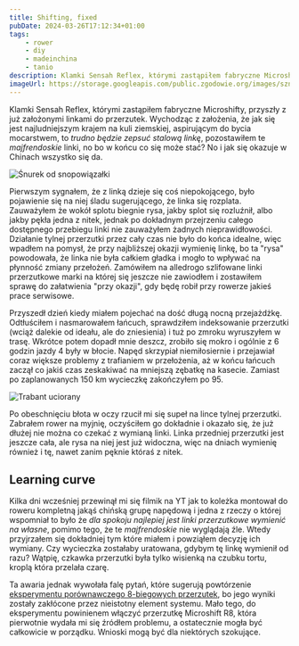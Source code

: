 ```yaml
---
title: Shifting, fixed
pubDate: 2024-03-26T17:12:34+01:00
tags:
    - rower
    - diy
    - madeinchina
    - tanio
description: Klamki Sensah Reflex, którymi zastąpiłem fabryczne Microshifty, przyszły z już założonymi linkami do przerzutek. Wychodząc z założenia, że jak się jest najludniejszym krajem na kuli ziemskiej, aspirującym do bycia mocarstwem, to _trudno będzie zepsuć stalową linkę_, pozostawiłem te _majfrendoskie_ linki, no bo w końcu co się może stać? No i jak się okazuje w Chinach wszystko się da.
imageUrl: https://storage.googleapis.com/public.zgodowie.org/images/sznurek-do-snopowiazalki.jpg
---
```


Klamki Sensah Reflex, którymi zastąpiłem fabryczne Microshifty, przyszły z już założonymi linkami do przerzutek. Wychodząc z założenia, że jak się jest najludniejszym krajem na kuli ziemskiej, aspirującym do bycia mocarstwem, to _trudno będzie zepsuć stalową linkę_, pozostawiłem te _majfrendoskie_ linki, no bo w końcu co się może stać? No i jak się okazuje w Chinach wszystko się da.

![Śnurek od snopowiązałki](https://storage.googleapis.com/public.zgodowie.org/images/sznurek-do-snopowiazalki.jpg)

Pierwszym sygnałem, że z linką dzieje się coś niepokojącego, było pojawienie się na niej śladu sugerującego, że linka się rozplata. Zauważyłem że wokół splotu biegnie rysa, jakby splot się rozluźnił, albo jakby pękła jedna z nitek, jednak po dokładnym przejrzeniu całego dostępnego przebiegu linki nie zauważyłem żadnych nieprawidłowości. Działanie tylnej przerzutki przez cały czas nie było do końca idealne, więc wpadłem na pomysł, że przy najbliższej okazji wymienię linkę, bo ta "rysa" powodowała, że linka nie była całkiem gładka i mogło to wpływać na płynność zmiany przełożeń. Zamówiłem na alledrogo szlifowane linki przerzutkowe marki na której się jeszcze nie zawiodłem i zostawiłem sprawę do załatwienia "przy okazji", gdy będę robił przy rowerze jakieś prace serwisowe.

Przyszedł dzień kiedy miałem pojechać na dość długą nocną przejażdżkę. Odtłuściłem i nasmarowałem łańcuch, sprawdziłem indeksowanie przerzutki (wciąż dalekie od ideału, ale do zniesienia) i tuż po zmroku wyruszyłem w trasę. Wkrótce potem dopadł mnie deszcz, zrobiło się mokro i ogólnie z 6 godzin jazdy 4 były w błocie. Napęd skrzypiał niemiłosiernie i przejawiał coraz większe problemy z trafianiem w przełożenia, aż w końcu łańcuch zaczął co jakiś czas zeskakiwać na mniejszą zębatkę na kasecie. Zamiast po zaplanowanych 150 km wycieczkę zakończyłem po 95.

![Trabant uciorany](https://storage.googleapis.com/public.zgodowie.org/images/trabant-uciorany.jpg)

Po obeschnięciu błota w oczy rzucił mi się supeł na lince tylnej przerzutki. Zabrałem rower na myjnię, oczyściłem go dokładnie i okazało się, że już dłużej nie można co czekać z wymianą linki. Linka przedniej przerzutki jest jeszcze cała, ale rysa na niej jest już widoczna, więc na dniach wymienię również i tę, nawet zanim pęknie któraś z nitek.

## Learning curve

Kilka dni wcześniej przewinął mi się filmik na YT jak to koleżka montował do roweru kompletną jakąś chińską grupę napędową i jedna z rzeczy o której wspomniał to było że _dla spokoju najlepiej jest linki przerzutkowe wymienić na własne_, pomimo tego, że te _majfrendoskie_ nie wyglądają źle. Wtedy przyjrzałem się dokładniej tym które miałem i powziąłem decyzję ich wymiany. Czy wycieczka zostałaby uratowana, gdybym tę linkę wymienił od razu? Wątpię, czkawka przerzutki była tylko wisienką na czubku tortu, kroplą która przelała czarę.

Ta awaria jednak wywołała falę pytań, które sugerują powtórzenie [eksperymentu porównawczego 8-biegowych przerzutek](/blog/2024/03/shenanigans-down-the-road), bo jego wyniki zostały zakłócone przez nieistotny element systemu. Mało tego, do eksperymentu powinienem włączyć przerzutkę Microshift R8, która pierwotnie wydała mi się źródłem problemu, a ostatecznie mogła być całkowicie w porządku. Wnioski mogą być dla niektórych szokujące.

